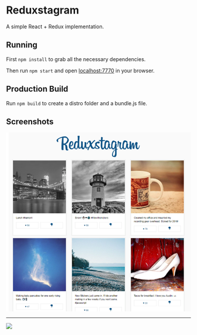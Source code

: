 # Reduxstagram

A simple React + Redux implementation.

## Running

First `npm install` to grab all the necessary dependencies. 

Then run `npm start` and open <localhost:7770> in your browser.

## Production Build

Run `npm build` to create a distro folder and a bundle.js file.

## Screenshots


![](https://github.com/hafeez-syed/redux/blob/master/v2/screenshots/home.png)

<hr />

![](https://github.com/hafeez-syed/redux/tree/master/v2/screenshots/details.png)
